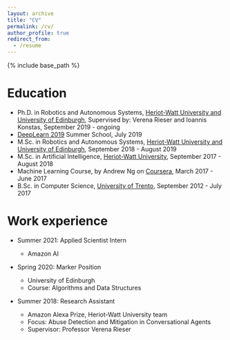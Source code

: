 ```yaml
---
layout: archive
title: "CV"
permalink: /cv/
author_profile: true
redirect_from:
  - /resume
---
```


{% include base_path %}

Education
======
* Ph.D. in Robotics and Autonomous Systems, [Heriot-Watt University and University of Edinburgh](https://www.edinburgh-robotics.org/programme-information-2014-2018-cohorts), Supervised by: Verena Rieser and Ioannis Konstas, September 2019 - ongoing
* [DeepLearn 2019](https://irdta.eu/deeplearn2019/) Summer School, July 2019
* M.Sc. in Robotics and Autonomous Systems, [Heriot-Watt University and University of Edinburgh](https://www.edinburgh-robotics.org/programme-information-2014-2018-cohorts), September 2018 - August 2019
* M.Sc. in Artificial Intelligence, [Heriot-Watt University](https://www.hw.ac.uk/uk/study/postgraduate/artificial-intelligence.htm), September 2017 - August 2018
* Machine Learning Course, by Andrew Ng on [Coursera](https://www.coursera.org/learn/machine-learning), March 2017 - June 2017
* B.Sc. in Computer Science, [University of Trento](https://www.disi.unitn.it/), September 2012 - July 2017

Work experience
======
* Summer 2021: Applied Scientist Intern
  * Amazon AI

* Spring 2020: Marker Position
  * University of Edinburgh
  * Course: Algorithms and Data Structures

* Summer 2018: Research Assistant
  * Amazon Alexa Prize, Heriot-Watt University team
  * Focus: Abuse Detection and Mitigation in Conversational Agents
  * Supervisor: Professor Verena Rieser